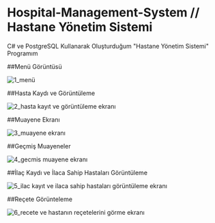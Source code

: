 # Hospital-Management-System    // Hastane Yönetim Sistemi

C# ve PostgreSQL Kullanarak Oluşturduğum "Hastane Yönetim Sistemi" Programım


##Menü Görüntüsü

![1_menü](https://user-images.githubusercontent.com/81028389/213788774-bc50ab6f-6315-4485-9c40-dd299c74ea88.png)


##Hasta Kaydı ve Görüntüleme

![2_hasta kayıt ve görüntüleme ekranı](https://user-images.githubusercontent.com/81028389/213788897-b63b0599-7b6c-4abc-b89e-0c102a26bfcf.png)

##Muayene Ekranı

![3_muayene ekranı](https://user-images.githubusercontent.com/81028389/213789001-d13a4cce-97f7-414c-b9a2-704e6cccbd11.png)


##Geçmiş Muayeneler

![4_gecmis muayene ekranı](https://user-images.githubusercontent.com/81028389/213789091-eee0d895-5e69-4cf2-b780-d68730bea1d7.png)

##İlaç Kaydı ve İlaca Sahip Hastaları Görüntüleme

![5_ilac kayıt ve ilaca sahip hastaları görüntüleme ekranı](https://user-images.githubusercontent.com/81028389/213789277-6c2ccd83-5bdb-4991-b3cc-f5f394ef8124.png)

##Reçete Görünteleme

![6_recete ve hastanın reçetelerini görme ekranı](https://user-images.githubusercontent.com/81028389/213789487-797e0469-a030-4bb7-a85c-b45b0015c2a7.png)

